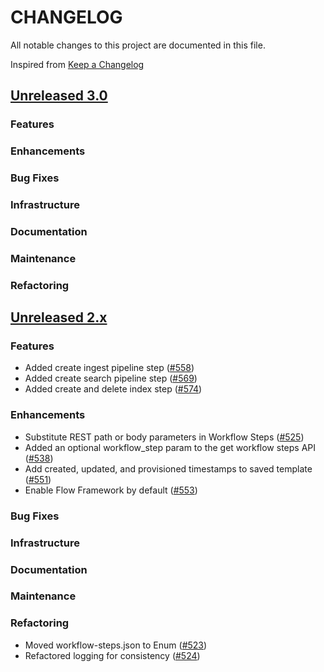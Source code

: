 # CHANGELOG
All notable changes to this project are documented in this file.

Inspired from [Keep a Changelog](https://keepachangelog.com/en/1.1.0/)

## [Unreleased 3.0](https://github.com/opensearch-project/flow-framework/compare/2.x...HEAD)
### Features
### Enhancements
### Bug Fixes
### Infrastructure
### Documentation
### Maintenance
### Refactoring

## [Unreleased 2.x](https://github.com/opensearch-project/flow-framework/compare/2.12...2.x)
### Features
- Added create ingest pipeline step ([#558](https://github.com/opensearch-project/flow-framework/pull/558))
- Added create search pipeline step ([#569](https://github.com/opensearch-project/flow-framework/pull/569))
- Added create and delete index step ([#574](https://github.com/opensearch-project/flow-framework/pull/574))

### Enhancements
- Substitute REST path or body parameters in Workflow Steps ([#525](https://github.com/opensearch-project/flow-framework/pull/525))
- Added an optional workflow_step param to the get workflow steps API ([#538](https://github.com/opensearch-project/flow-framework/pull/538))
- Add created, updated, and provisioned timestamps to saved template ([#551](https://github.com/opensearch-project/flow-framework/pull/551))
- Enable Flow Framework by default ([#553](https://github.com/opensearch-project/flow-framework/pull/553))

### Bug Fixes
### Infrastructure
### Documentation
### Maintenance
### Refactoring
- Moved workflow-steps.json to Enum ([#523](https://github.com/opensearch-project/flow-framework/pull/523))
- Refactored logging for consistency ([#524](https://github.com/opensearch-project/flow-framework/pull/524))
